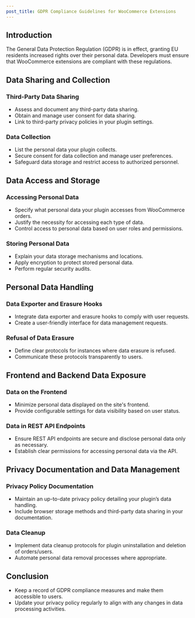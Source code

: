 ```yaml
---
post_title: GDPR Compliance Guidelines for WooCommerce Extensions
---
```


## Introduction

The General Data Protection Regulation (GDPR) is in effect, granting EU residents increased rights over their personal data. Developers must ensure that WooCommerce extensions are compliant with these regulations.

## Data Sharing and Collection

### Third-Party Data Sharing

- Assess and document any third-party data sharing.
- Obtain and manage user consent for data sharing.
- Link to third-party privacy policies in your plugin settings.

### Data Collection

- List the personal data your plugin collects.
- Secure consent for data collection and manage user preferences.
- Safeguard data storage and restrict access to authorized personnel.

## Data Access and Storage

### Accessing Personal Data

- Specify what personal data your plugin accesses from WooCommerce orders.
- Justify the necessity for accessing each type of data.
- Control access to personal data based on user roles and permissions.

### Storing Personal Data

- Explain your data storage mechanisms and locations.
- Apply encryption to protect stored personal data.
- Perform regular security audits.

## Personal Data Handling

### Data Exporter and Erasure Hooks

- Integrate data exporter and erasure hooks to comply with user requests.
- Create a user-friendly interface for data management requests.

### Refusal of Data Erasure

- Define clear protocols for instances where data erasure is refused.
- Communicate these protocols transparently to users.

## Frontend and Backend Data Exposure

### Data on the Frontend

- Minimize personal data displayed on the site's frontend.
- Provide configurable settings for data visibility based on user status.

### Data in REST API Endpoints

- Ensure REST API endpoints are secure and disclose personal data only as necessary.
- Establish clear permissions for accessing personal data via the API.

## Privacy Documentation and Data Management

### Privacy Policy Documentation

- Maintain an up-to-date privacy policy detailing your plugin’s data handling.
- Include browser storage methods and third-party data sharing in your documentation.

### Data Cleanup

- Implement data cleanup protocols for plugin uninstallation and deletion of orders/users.
- Automate personal data removal processes where appropriate.

## Conclusion

- Keep a record of GDPR compliance measures and make them accessible to users.
- Update your privacy policy regularly to align with any changes in data processing activities.
